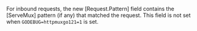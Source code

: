 For inbound requests, the new [Request.Pattern] field contains the [ServeMux]
pattern (if any) that matched the request. This field is not set when
`GODEBUG=httpmuxgo121=1` is set.
